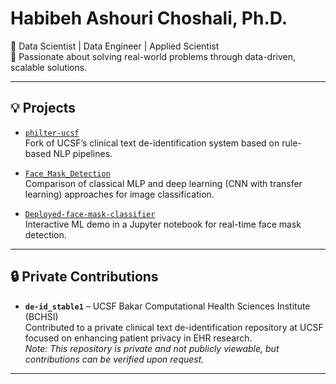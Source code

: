 # Habibeh Ashouri Choshali, Ph.D.

🔬 Data Scientist | Data Engineer | Applied Scientist  
🧠 Passionate about solving real-world problems through data-driven, scalable solutions.

---

## 💡 Projects

- [`philter-ucsf`](https://github.com/HabiAshourichoshali/philter-ucsf)  
  Fork of UCSF’s clinical text de-identification system based on rule-based NLP pipelines.

- [`Face_Mask_Detection`](https://github.com/HabiAshourichoshali/Face_Mask_Detection)  
  Comparison of classical MLP and deep learning (CNN with transfer learning) approaches for image classification.

- [`Deployed-face-mask-classifier`](https://github.com/HabiAshourichoshali/Deployed-face-mask-classifier)  
  Interactive ML demo in a Jupyter notebook for real-time face mask detection.



---

## 🔒 Private Contributions

- **`de-id_stable1`** – UCSF Bakar Computational Health Sciences Institute (BCHSI)  
  Contributed to a private clinical text de-identification repository at UCSF focused on enhancing patient privacy in EHR research.    
  _Note: This repository is private and not publicly viewable, but contributions can be verified upon request._

---


